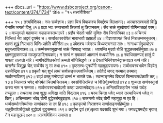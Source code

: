 +++
dbcs_url = "https://www.dsbcproject.org/canon-text/content/374/1734"
title = "१५ तत्त्वविंशिका"

+++
१५। तत्त्वविंशिका।
नमः सर्व्वज्ञाय।
प्रज्ञा चित्रं विपाकश्च विमर्द्दश्च विलक्षणम्।
अस्यास्तत्त्वमतो विद्धि येनासि जगतो विभुः॥१॥
प्रज्ञा भवः समश्चासौ त्रिकायं तु त्रियानकम्।
सैव चक्रं सुखोपायं योगिनातदहं परम्॥२॥
मञ्जुवज्रो महामाया वज्रडाकस्तथाऽपरे।
प्रज्ञैव भेदतो भाति मुक्तिः सैव जिनात्मिका॥३॥
अचिन्त्यं चिन्तितं चैव अद्वयं द्वयमेव च।
सर्व्वाकारवरोपेतं भावाभावौ ग्रहाग्रहौ॥४॥
विज्ञायापगतं चित्तं निरालम्बमनुत्तरम्।
शान्तं शुद्धं निराभासं वित्तिः प्रज्ञेति कीर्त्तिता॥५॥
प्रवेशश्च भवेदस्य विध्यष्टमनसां ततः।
नानाधर्म्मादुपायोऽत्र मृदुमध्यादिमात्रतः॥६॥
कर्म्मसमयमुद्राभ्यां चक्रं निष्पाद्य भावतः।
ध्यायन्ति मृदवो बोधिं शुद्धतत्त्वबहिर्मुखाः॥७॥
ज्ञानमुद्रासमापन्नं मञ्जुवज्रादिनायकम्।
न सत्यं न मृषाकारं आत्मानं मध्ययोगिनः॥८॥
स्वाधिष्ठानपदं ज्ञातुं ये शक्ताः तत्त्वतो नहि।
मार्गोपदेशितस्तेषां क्रमतो बोधिसिद्धये॥९॥
देवताभिनिवेशश्चेद्वासनाऽत्र कथं नहि।
वासनैव विशुद्धा चेत् सर्व्वत्रैव तु सा तथा॥१०॥
दृष्टतत्त्वः पुनर्योगी महामुद्रापरायणः।
सर्व्वभावस्वभावेन विहरेत् उत्तमेन्द्रियः॥११॥
प्रकृतौ यत् शुभं लब्धं सर्व्वसङ्कल्पवर्ज्जितम्।
तदेवेदं जगद् यस्मात् तस्मात् सर्व्वमनाविलम्॥१२॥
बाह्यं वस्तु मनोग्राह्यं भ्रान्तं न भासते यतः।
स्वप्नाङ्गनेव विष्पष्टं चिन्मात्रमर्थकारि तत्॥१३॥
चित्तमात्रं भवेद् बोधेर्मतं चित्तमचित्तकम्।
स्वसंवित्तिरचित्तं च वित्तिर्गुरुमपेक्षते॥१४॥
शून्यता सर्व्ववस्तूनां कस्य नाम न सम्मता।
सर्व्वभावस्वभावोऽसौ कष्टा प्रत्यात्मवेद्यतः॥१५॥
अनिलादिसहायेन भक्तं यथेह तण्डुलाः।
तथताया तथा शुद्धा अविद्या याति विद्यताम्॥१६॥
यस्य चिन्ता भवेद् ध्यानं तस्याचिन्त्यं भवेत् न किम्।
अचिन्तात्मा भवेद् योगी बुद्धेर्ज्जगदुदाहृतः॥१७॥
चक्रमसौ भवेद् योगी महामुद्रा स एव हि।
धर्म्मसम्भोगनिर्म्माणाः सर्व्वाकारः स एव हि॥१८॥
कृतकृत्यो निराशश्च सर्व्वासङ्गवहिर्म्मुखः।
चतुरीर्य्यापथैर्युक्तो बुद्धोऽयं बुद्धसम्मतः॥१९॥
अद्वयेन द्वयं (सं)कृत्वा यदसादि शुभं मया।
जगदद्वयमद्यैव भृयात् तेन महासुखम्॥२०॥
॥तत्त्वविंशिका समाप्ता॥
